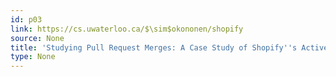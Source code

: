 ```yaml
---
id: p03
link: https://cs.uwaterloo.ca/$\sim$okononen/shopify
source: None
title: 'Studying Pull Request Merges: A Case Study of Shopify''s Active Merchant'
type: None
---
```

